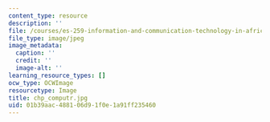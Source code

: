 ```yaml
---
content_type: resource
description: ''
file: /courses/es-259-information-and-communication-technology-in-africa-spring-2006/01b39aac488106d91f0e1a91ff235460_chp_computr.jpg
file_type: image/jpeg
image_metadata:
  caption: ''
  credit: ''
  image-alt: ''
learning_resource_types: []
ocw_type: OCWImage
resourcetype: Image
title: chp_computr.jpg
uid: 01b39aac-4881-06d9-1f0e-1a91ff235460
---
```

